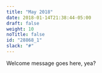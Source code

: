```yaml
---
title: "May 2018"
date: 2018-01-14T21:38:44-05:00
draft: false
weight: 10
noTitle: false
id: "28868_1"
slack: "#"
---
```


Welcome message goes here, yea?